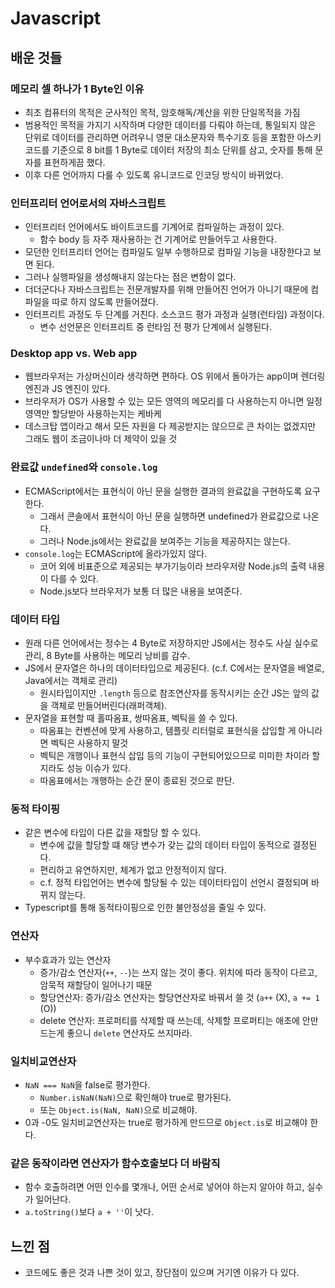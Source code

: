 # Javascript

## 배운 것들
### 메모리 셀 하나가 1 Byte인 이유
- 최초 컴퓨터의 목적은 군사적인 목적, 암호해독/계산을 위한 단일목적을 가짐
- 범용적인 목적을 가지기 시작하며 다양한 데이터를 다뤄야 하는데, 통일되지 않은 단위로 데이터를 관리하면 어려우니 영문 대소문자와 특수기호 등을 포함한 아스키코드를 기준으로 8 bit를 1 Byte로 데이터 저장의 최소 단위를 삼고, 숫자를 통해 문자를 표현하게끔 했다.
- 이후 다른 언어까지 다룰 수 있도록 유니코드로 인코딩 방식이 바뀌었다.

### 인터프리터 언어로서의 자바스크립트
- 인터프리터 언어에서도 바이트코드를 기계어로 컴파일하는 과정이 있다.
  - 함수 body 등 자주 재사용하는 건 기계어로 만들어두고 사용한다.
- 모던한 인터프리터 언어는 컴파일도 일부 수행하므로 컴파일 기능을 내장한다고 보면 된다.
- 그러나 실행파일을 생성해내지 않는다는 점은 변함이 없다.
- 더더군다나 자바스크립트는 전문개발자를 위해 만들어진 언어가 아니기 때문에 컴파일을 따로 하지 않도록 만들어졌다.
- 인터프리트 과정도 두 단계를 거친다. 소스코드 평가 과정과 실행(런타임) 과정이다. 
  - 변수 선언문은 인터프리트 중 런타임 전 평가 단계에서 실행된다.

### Desktop app vs. Web app
- 웹브라우저는 가상머신이라 생각하면 편하다. OS 위에서 돌아가는 app이며 렌더링엔진과 JS 엔진이 있다.
- 브라우저가 OS가 사용할 수 있는 모든 영역의 메모리를 다 사용하는지 아니면 일정 영역만 할당받아 사용하는지는 케바케
- 데스크탑 앱이라고 해서 모든 자원을 다 제공받지는 않으므로 큰 차이는 없겠지만 그래도 웹이 조금이나마 더 제약이 있을 것

### 완료값 `undefined`와 `console.log`
- ECMAScript에서는 표현식이 아닌 문을 실행한 결과의 완료값을 구현하도록 요구한다. 
  - 그래서 콘솔에서 표현식이 아닌 문을 실행하면 undefined가 완료값으로 나온다.
  - 그러나 Node.js에서는 완료값을 보여주는 기능을 제공하지는 않는다.
- `console.log`는 ECMAScript에 올라가있지 않다. 
  - 코어 외에 비표준으로 제공되는 부가기능이라 브라우저랑 Node.js의 출력 내용이 다를 수 있다.
  - Node.js보다 브라우저가 보통 더 많은 내용을 보여준다.

### 데이터 타입
- 원래 다른 언어에서는 정수는 4 Byte로 저장하지만 JS에서는 정수도 사실 실수로 관리, 8 Byte를 사용하는 메모리 낭비를 감수.
- JS에서 문자열은 하나의 데이터타입으로 제공된다. (c.f. C에서는 문자열을 배열로, Java에서는 객체로 관리)
  - 원시타입이지만 `.length` 등으로 참조연산자를 동작시키는 순간 JS는 앞의 값을 객체로 만들어버린다(래퍼객체).
- 문자열을 표현할 때 홀따옴표, 쌍따옴표, 벡틱을 쓸 수 있다.
  - 따옴표는 컨벤션에 맞게 사용하고, 템플릿 리터럴로 표현식을 삽입할 게 아니라면 벡틱은 사용하지 말것 
  - 벡틱은 개행이나 표현식 삽입 등의 기능이 구현되어있으므로 미미한 차이라 할지라도 성능 이슈가 있다.
  - 따옴표에서는 개행하는 순간 문이 종료된 것으로 판단. 

### 동적 타이핑
- 같은 변수에 타입이 다른 값을 재할당 할 수 있다. 
  - 변수에 값을 할당할 떄 해당 변수가 갖는 값의 데이터 타입이 동적으로 결정된다.
  - 편리하고 유연하지만, 체계가 없고 안정적이지 않다.
  - c.f. 정적 타입언어는 변수에 할당될 수 있는 데이터타입이 선언시 결정되며 바뀌지 않는다.
- Typescript를 통해 동적타이핑으로 인한 불안정성을 줄일 수 있다.

### 연산자
- 부수효과가 있는 연산자
  - 증가/감소 연산자(`++`, `--`)는 쓰지 않는 것이 좋다. 위치에 따라 동작이 다르고, 암묵적 재할당이 일어나기 때문
  - 할당연산자: 증가/감소 연산자는 할당연산자로 바꿔서 쓸 것 (`a++` (X), `a += 1` (O))
  - delete 연산자: 프로퍼티를 삭제할 때 쓰는데, 삭제할 프로퍼티는 애초에 안만드는게 좋으니 `delete` 연산자도 쓰지마라.

### 일치비교연산자
- `NaN === NaN`을 false로 평가한다. 
  - `Number.isNaN(NaN)`으로 확인해야 true로 평가된다.
  - 또는 `Object.is(NaN, NaN)`으로 비교해야.
- 0과 -0도 일치비교연산자는 true로 평가하게 만드므로 `Object.is`로 비교해야 한다.

### 같은 동작이라면 연산자가 함수호출보다 더 바람직
- 함수 호출하려면 어떤 인수를 몇개나, 어떤 순서로 넣어야 하는지 알아야 하고, 실수가 일어난다.
- `a.toString()`보다 `a + ''`이 낫다.

## 느낀 점
- 코드에도 좋은 것과 나쁜 것이 있고, 장단점이 있으며 거기엔 이유가 다 있다.
